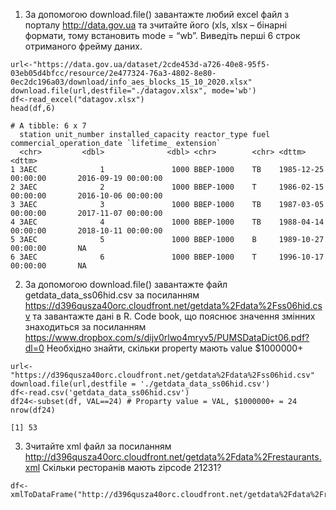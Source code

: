 1. За допомогою download.file() завантажте любий excel файл з порталу
http://data.gov.ua та зчитайте його (xls, xlsx – бінарні формати, тому
встановить mode = “wb”. Виведіть перші 6 строк отриманого фрейму
даних.
```
url<-"https://data.gov.ua/dataset/2cde453d-a726-40e8-95f5-03eb05d4bfcc/resource/2e477324-76a3-4802-8e80-0ec2dc196a03/download/info_aes_blocks_15_10_2020.xlsx"
download.file(url,destfile="./datagov.xlsx", mode='wb')
df<-read_excel("datagov.xlsx")
head(df,6)
```
```
# A tibble: 6 x 7
  station unit_number installed_capacity reactor_type fuel  сommercial_operation_date `lifetime_ extension`
  <chr>         <dbl>              <dbl> <chr>        <chr> <dttm>                    <dttm>               
1 ЗАЕС              1               1000 ВВЕР-1000    ТВ    1985-12-25 00:00:00       2016-09-19 00:00:00  
2 ЗАЕС              2               1000 ВВЕР-1000    Т     1986-02-15 00:00:00       2016-10-06 00:00:00  
3 ЗАЕС              3               1000 ВВЕР-1000    ТВ    1987-03-05 00:00:00       2017-11-07 00:00:00  
4 ЗАЕС              4               1000 ВВЕР-1000    ТВ    1988-04-14 00:00:00       2018-10-11 00:00:00  
5 ЗАЕС              5               1000 ВВЕР-1000    В     1989-10-27 00:00:00       NA                   
6 ЗАЕС              6               1000 ВВЕР-1000    Т     1996-10-17 00:00:00       NA                   
```
2. За допомогою download.file() завантажте файл getdata_data_ss06hid.csv за
посиланням https://d396qusza40orc.cloudfront.net/getdata%2Fdata%2Fss06hid.csv та
завантажте дані в R. Code book, що пояснює значення змінних
знаходиться за посиланням https://www.dropbox.com/s/dijv0rlwo4mryv5/PUMSDataDict06.pdf?dl=0
Необхідно знайти, скільки property мають value $1000000+
```
url<-"https://d396qusza40orc.cloudfront.net/getdata%2Fdata%2Fss06hid.csv"
download.file(url,destfile = './getdata_data_ss06hid.csv')
df<-read.csv('getdata_data_ss06hid.csv') 
df24<-subset(df, VAL==24) # Proparty value = VAL, $1000000+ = 24
nrow(df24)
```
```
[1] 53
```
3. Зчитайте xml файл за посиланням
http://d396qusza40orc.cloudfront.net/getdata%2Fdata%2Frestaurants.xml
Скільки ресторанів мають zipcode 21231?
```
df<- xmlToDataFrame("http://d396qusza40orc.cloudfront.net/getdata%2Fdata%2Frestaurants.xml")


